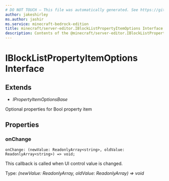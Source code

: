 ```yaml
---
# DO NOT TOUCH — This file was automatically generated. See https://github.com/mojang/minecraftapidocsgenerator to modify descriptions, examples, etc.
author: jakeshirley
ms.author: jashir
ms.service: minecraft-bedrock-edition
title: minecraft/server-editor.IBlockListPropertyItemOptions Interface
description: Contents of the @minecraft/server-editor.IBlockListPropertyItemOptions class.
---
```

# IBlockListPropertyItemOptions Interface

## Extends
- *IPropertyItemOptionsBase*

Optional properties for Bool property item

## Properties

### **onChange**
`onChange: (newValue: ReadonlyArray<string>, oldValue: ReadonlyArray<string>) => void;`

This callback is called when UI control value is changed.

Type: *(newValue: ReadonlyArray<string>, oldValue: ReadonlyArray<string>) => void*
